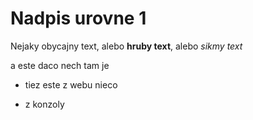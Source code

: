 # Nadpis urovne 1

Nejaky obycajny text, alebo **hruby text**, alebo *sikmy text*


a este daco nech tam je


+ tiez este z webu nieco

- z konzoly

